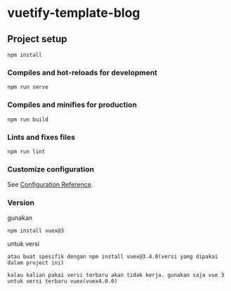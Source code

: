 # vuetify-template-blog

## Project setup

```
npm install
```

### Compiles and hot-reloads for development

```
npm run serve
```

### Compiles and minifies for production

```
npm run build
```

### Lints and fixes files

```
npm run lint
```

### Customize configuration

See [Configuration Reference](https://cli.vuejs.org/config/).

### Version

gunakan 
```
npm install vuex@3 
```
untuk versi
```
atau buat spesifik dengan npm install vuex@3.4.0(versi yang dipakai dalam project ini)
```

```
kalau kalian pakai versi terbaru akan tidak kerja. gunakan saja vue 3 untuk versi terbaru vuex(vuex4.0.0)
```
